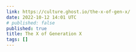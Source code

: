 ```yaml
---
link: https://culture.ghost.io/the-x-of-gen-x/
date: 2022-10-12 14:01 UTC
# published: false
published: true
title: The X of Generation X
tags: []
---
```



